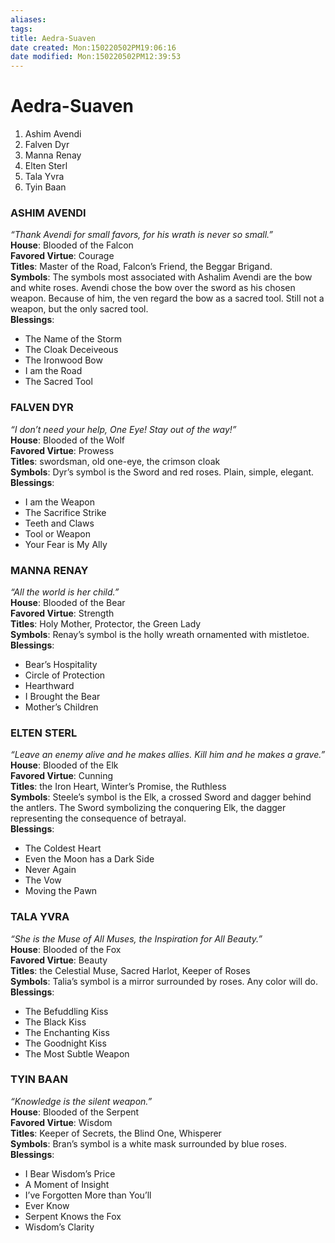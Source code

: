 ```yaml
---
aliases: 
tags: 
title: Aedra-Suaven
date created: Mon:150220502PM19:06:16
date modified: Mon:150220502PM12:39:53
---
```

# Aedra-Suaven

1. Ashim Avendi
2. Falven Dyr
3. Manna Renay
4. Elten Sterl
5. Tala Yvra
6. Tyin Baan


### ASHIM AVENDI
_“Thank Avendi for small favors, for his wrath is never so small.”_  
**House**: Blooded of the Falcon  
**Favored Virtue**: Courage  
**Titles**: Master of the Road, Falcon’s Friend, the Beggar Brigand.  
**Symbols**: The symbols most associated with Ashalim Avendi are the bow and white roses. Avendi chose the bow over the sword as his chosen weapon. Because of him, the ven regard the bow as a sacred tool. Still not a weapon, but the only sacred tool.  
**Blessings**:  
-   The Name of the Storm
-   The Cloak Deceiveous
-   The Ironwood Bow
-   I am the Road
-   The Sacred Tool

### FALVEN DYR
_“I don’t need your help, One Eye! Stay out of the way!”_  
**House**: Blooded of the Wolf  
**Favored Virtue**: Prowess  
**Titles**: swordsman, old one-eye, the crimson cloak  
**Symbols**: Dyr’s symbol is the Sword and red roses. Plain, simple, elegant.  
**Blessings**:  
-   I am the Weapon
-   The Sacrifice Strike
-   Teeth and Claws
-   Tool or Weapon
-   Your Fear is My Ally

### MANNA RENAY
_“All the world is her child.”_  
**House**: Blooded of the Bear  
**Favored Virtue**: Strength  
**Titles**: Holy Mother, Protector, the Green Lady  
**Symbols**: Renay’s symbol is the holly wreath ornamented with mistletoe.  
**Blessings**:  
-   Bear’s Hospitality
-   Circle of Protection
-   Hearthward
-   I Brought the Bear
-   Mother’s Children

### ELTEN STERL
_“Leave an enemy alive and he makes allies. Kill him and he makes a grave.”_  
**House**: Blooded of the Elk  
**Favored Virtue**: Cunning  
**Titles**: the Iron Heart, Winter’s Promise, the Ruthless  
**Symbols**: Steele’s symbol is the Elk, a crossed Sword and dagger behind the antlers. The Sword symbolizing the conquering Elk, the dagger representing the consequence of betrayal.  
**Blessings**:  
-   The Coldest Heart
-   Even the Moon has a Dark Side
-   Never Again
-   The Vow
-   Moving the Pawn

### TALA YVRA
_“She is the Muse of All Muses, the Inspiration for All Beauty.”_  
**House**: Blooded of the Fox  
**Favored Virtue**: Beauty  
**Titles**: the Celestial Muse, Sacred Harlot, Keeper of Roses  
**Symbols**: Talia’s symbol is a mirror surrounded by roses. Any color will do.  
**Blessings**:  
-   The Befuddling Kiss
-   The Black Kiss
-   The Enchanting Kiss
-   The Goodnight Kiss
-   The Most Subtle Weapon

### TYIN BAAN
_“Knowledge is the silent weapon.”_  
**House**: Blooded of the Serpent  
**Favored Virtue**: Wisdom  
**Titles**: Keeper of Secrets, the Blind One, Whisperer  
**Symbols**: Bran’s symbol is a white mask surrounded by blue roses.  
**Blessings**:  
-   I Bear Wisdom’s Price
-   A Moment of Insight
-   I’ve Forgotten More than You’ll
-   Ever Know
-   Serpent Knows the Fox
-   Wisdom’s Clarity
